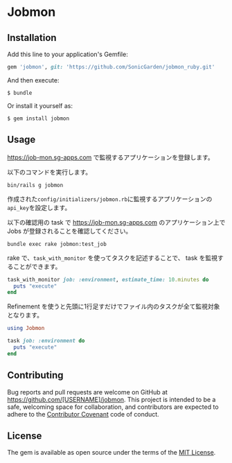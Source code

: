 # Jobmon

## Installation

Add this line to your application's Gemfile:

```ruby
gem 'jobmon', git: 'https://github.com/SonicGarden/jobmon_ruby.git'
```

And then execute:

    $ bundle

Or install it yourself as:

    $ gem install jobmon

## Usage

https://job-mon.sg-apps.com で監視するアプリケーションを登録します。

以下のコマンドを実行します。

```
bin/rails g jobmon
```

作成された`config/initializers/jobmon.rb`に監視するアプリケーションの`api_key`を設定します。

以下の確認用の task で https://job-mon.sg-apps.com のアプリケーション上で Jobs が登録されることを確認してください。

```
bundle exec rake jobmon:test_job
```

rake で、`task_with_monitor` を使ってタスクを記述することで、 task を監視することができます。

```ruby
task_with_monitor job: :environment, estimate_time: 10.minutes do
  puts "execute"
end
```

Refinement を使うと先頭に1行足すだけでファイル内のタスクが全て監視対象となります。

```ruby
using Jobmon

task job: :environment do
  puts "execute"
end
```

## Contributing

Bug reports and pull requests are welcome on GitHub at https://github.com/[USERNAME]/jobmon. This project is intended to be a safe, welcoming space for collaboration, and contributors are expected to adhere to the [Contributor Covenant](http://contributor-covenant.org) code of conduct.


## License

The gem is available as open source under the terms of the [MIT License](http://opensource.org/licenses/MIT).
